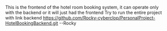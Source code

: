 This is the frontend of the hotel room booking system, it can operate only with the backend or it will just had the frontend
Try to run the entire project with link backend https://github.com/Rocky-cyberclop/PersonalProject-HotelBookingBackend.git 
--Rocky
